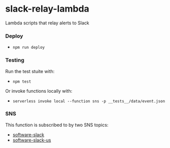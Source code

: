 # slack-relay-lambda

Lambda scripts that relay alerts to Slack

### Deploy
* `npm run deploy`

### Testing
Run the test stuite with:
* `npm test`

Or invoke functions locally with:
* `serverless invoke local --function sns -p __tests__/data/event.json`

### SNS
This function is subscribed to by two SNS topics:

* [software-slack](https://eu-west-1.console.aws.amazon.com/sns/v2/home?region=eu-west-1#/topics/arn:aws:sns:eu-west-1:959744386191:software-slack)
* [software-slack-us](https://console.aws.amazon.com/sns/v2/home?region=us-east-1#/topics/arn:aws:sns:us-east-1:959744386191:software-slack-us)
